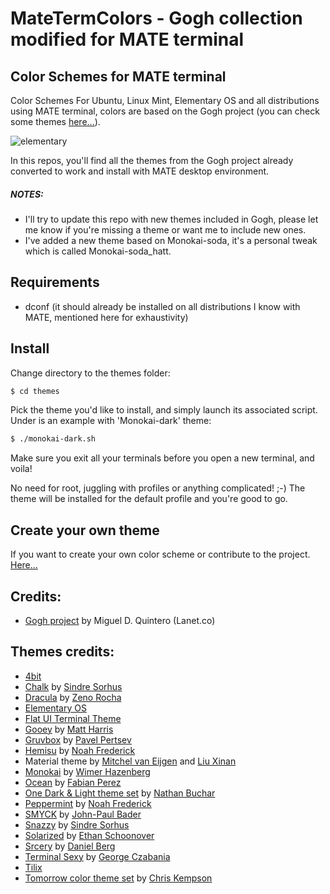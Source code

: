 MateTermColors - Gogh collection modified for MATE terminal
====

## Color Schemes for MATE terminal

Color Schemes For Ubuntu, Linux Mint, Elementary OS and all distributions using MATE terminal, colors are based on the Gogh project (you can check some themes [here...](https://mayccoll.github.io/Gogh/)).

![elementary](https://raw.githubusercontent.com/Mayccoll/Gogh/master/images/demos/themes.gif)

In this repos, you'll find all the themes from the Gogh project already converted to work and install with MATE desktop environment.

##### NOTES:
- I'll try to update this repo with new themes included in Gogh, please let me know if you're missing a theme or want me to include new ones.
- I've added a new theme based on Monokai-soda, it's a personal tweak which is called Monokai-soda_hatt.


## Requirements

- dconf (it should already be installed on all distributions I know with MATE, mentioned here for exhaustivity)

## Install

Change directory to the themes folder:

```bash
$ cd themes
```

Pick the theme you'd like to install, and simply launch its associated script.
Under is an example with 'Monokai-dark' theme:
```bash
$ ./monokai-dark.sh
```

Make sure you exit all your terminals before you open a new terminal, and voila!

No need for root, juggling with profiles or anything complicated! ;-) The theme will be installed for the default profile and you're good to go.


## Create your own theme

If you want to create your own color scheme or contribute to the project. [Here...](https://github.com/Mayccoll/Gogh/blob/master/content/howto.md)


## Credits:
- [Gogh project](https://github.com/Mayccoll/Gogh) by Miguel D. Quintero (Lanet.co)

## Themes credits:
- [4bit](https://ciembor.github.io/4bit/)
- [Chalk](https://github.com/chalk/chalk) by [Sindre Sorhus](https://github.com/sindresorhus)
- [Dracula](https://github.com/dracula/dracula-theme) by [Zeno Rocha](https://github.com/zenorocha)
- [Elementary OS](https://elementary.io/)
- [Flat UI Terminal Theme](https://dribbble.com/shots/1021755-Flat-UI-Terminal-Theme)
- [Gooey](http://simey.me/editor-themes/) by [Matt Harris](https://github.com/mdh34)
- [Gruvbox](https://github.com/morhetz/gruvbox) by [Pavel Pertsev](https://github.com/morhetz)
- [Hemisu](https://noahfrederick.com/log/hemisu-for-os-x-terminal/) by [Noah Frederick](https://github.com/noahfrederick)
- Material theme by [Mitchel van Eijgen](https://gist.github.com/mvaneijgen/4c56701215847dd5ddcf) and [Liu Xinan](https://gist.github.com/xinan/ca2b82fef6aaa0d1e099)
- [Monokai](https://web.archive.org/web/20161117102850/https://www.monokai.nl/blog/2006/07/15/textmate-color-theme) by [Wimer Hazenberg](https://github.com/monokai)
- [Ocean](https://github.com/fabianperez/ocean-dark-iterm) by [Fabian Perez](https://github.com/fabianperez)
- [One Dark & Light theme set](https://github.com/nathanbuchar/one-dark-terminal) by [Nathan Buchar](https://github.com/nathanbuchar)
- [Peppermint](https://noahfrederick.com/log/lion-terminal-theme-peppermint/) by [Noah Frederick](https://github.com/noahfrederick)
- [SMYCK](http://color.smyck.org/) by [John-Paul Bader](https://github.com/hukl)
- [Snazzy](https://github.com/sindresorhus/hyper-snazzy) by [Sindre Sorhus](https://github.com/sindresorhus)
- [Solarized](https://ethanschoonover.com/solarized) by [Ethan Schoonover](https://github.com/altercation)
- [Srcery](https://github.com/roosta/vim-srcery) by [Daniel Berg](https://github.com/roosta)
- [Terminal Sexy](https://terminal.sexy) by [George Czabania](https://github.com/stayradiated)
- [Tilix](https://github.com/storm119/Tilix-Themes)
- [Tomorrow color theme set](https://github.com/chriskempson/tomorrow-theme) by [Chris Kempson](https://github.com/chriskempson)
<br/>
